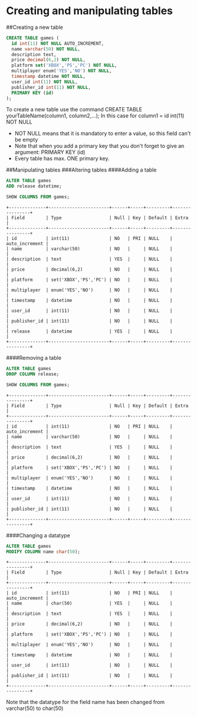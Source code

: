 # Creating and manipulating tables

##Creating a new table

```sql
CREATE TABLE games (
  id int(11) NOT NULL AUTO_INCREMENT,
  name varchar(50) NOT NULL,
  description text,
  price decimal(6,2) NOT NULL,
  platform set('XBOX','PS','PC') NOT NULL,
  multiplayer enum('YES','NO') NOT NULL,
  timestamp datetime NOT NULL,
  user_id int(11) NOT NULL,
  publisher_id int(11) NOT NULL,
  PRIMARY KEY (id)
);
```
To create a new table use the command CREATE TABLE yourTableName(column1, column2,...);
In this case for column1 = id int(11) NOT NULL

* NOT NULL means that it is mandatory to enter a value, so this field can't be empty
* Note that when you add a primary key that you don't forget to give an argument: PRIMARY KEY (id)
* Every table has max. ONE primary key.

##Manipulating tables
###Altering tables
####Adding a table
```sql
ALTER TABLE games
ADD release datetime;

SHOW COLUMNS FROM games;
```
```
+--------------+-----------------------+------+-----+---------+----------------+
| Field        | Type                  | Null | Key | Default | Extra          |
+--------------+-----------------------+------+-----+---------+----------------+
| id           | int(11)               | NO   | PRI | NULL    | auto_increment |
| name         | varchar(50)           | NO   |     | NULL    |                |
| description  | text                  | YES  |     | NULL    |                |
| price        | decimal(6,2)          | NO   |     | NULL    |                |
| platform     | set('XBOX','PS','PC') | NO   |     | NULL    |                |
| multiplayer  | enum('YES','NO')      | NO   |     | NULL    |                |
| timestamp    | datetime              | NO   |     | NULL    |                |
| user_id      | int(11)               | NO   |     | NULL    |                |
| publisher_id | int(11)               | NO   |     | NULL    |                |
| release      | datetime              | YES  |     | NULL    |                |
+--------------+-----------------------+------+-----+---------+----------------+
```
####Removing a table
```sql
ALTER TABLE games
DROP COLUMN release;

SHOW COLUMNS FROM games;
```
```
+--------------+-----------------------+------+-----+---------+----------------+
| Field        | Type                  | Null | Key | Default | Extra          |
+--------------+-----------------------+------+-----+---------+----------------+
| id           | int(11)               | NO   | PRI | NULL    | auto_increment |
| name         | varchar(50)           | NO   |     | NULL    |                |
| description  | text                  | YES  |     | NULL    |                |
| price        | decimal(6,2)          | NO   |     | NULL    |                |
| platform     | set('XBOX','PS','PC') | NO   |     | NULL    |                |
| multiplayer  | enum('YES','NO')      | NO   |     | NULL    |                |
| timestamp    | datetime              | NO   |     | NULL    |                |
| user_id      | int(11)               | NO   |     | NULL    |                |
| publisher_id | int(11)               | NO   |     | NULL    |                |
+--------------+-----------------------+------+-----+---------+----------------+
```
####Changing a datatype
```sql
ALTER TABLE games
MODIFY COLUMN name char(50);
```
```
+--------------+-----------------------+------+-----+---------+----------------+
| Field        | Type                  | Null | Key | Default | Extra          |
+--------------+-----------------------+------+-----+---------+----------------+
| id           | int(11)               | NO   | PRI | NULL    | auto_increment |
| name         | char(50)              | YES  |     | NULL    |                |
| description  | text                  | YES  |     | NULL    |                |
| price        | decimal(6,2)          | NO   |     | NULL    |                |
| platform     | set('XBOX','PS','PC') | NO   |     | NULL    |                |
| multiplayer  | enum('YES','NO')      | NO   |     | NULL    |                |
| timestamp    | datetime              | NO   |     | NULL    |                |
| user_id      | int(11)               | NO   |     | NULL    |                |
| publisher_id | int(11)               | NO   |     | NULL    |                |
+--------------+-----------------------+------+-----+---------+----------------+
```
Note that the datatype for the field name has been changed from varchar(50) to char(50)
